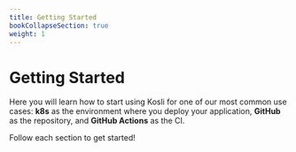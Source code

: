 ```yaml
---
title: Getting Started
bookCollapseSection: true
weight: 1
---
```


# Getting Started

Here you will learn how to start using Kosli for one of our most common use cases: **k8s** as the environment where you deploy your application, **GitHub** as the repository, and **GitHub Actions** as the CI.

Follow each section to get started!